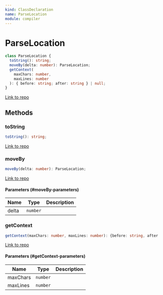 ```yaml
---
kind: ClassDeclaration
name: ParseLocation
module: compiler
---
```


# ParseLocation

```ts
class ParseLocation {
  toString(): string;
  moveBy(delta: number): ParseLocation;
  getContext(
    maxChars: number,
    maxLines: number
  ): { before: string; after: string } | null;
}
```

[Link to repo](https://github.com/timdeschryver/angular/blob/master/packages/compiler/src/parse_util.ts#L11-L96)

## Methods

### toString

```ts
toString(): string;
```

[Link to repo](https://github.com/timdeschryver/angular/blob/master/packages/compiler/src/parse_util.ts#L16-L18)

### moveBy

```ts
moveBy(delta: number): ParseLocation;
```

[Link to repo](https://github.com/timdeschryver/angular/blob/master/packages/compiler/src/parse_util.ts#L20-L50)

#### Parameters (#moveBy-parameters)

| Name  | Type     | Description |
| ----- | -------- | ----------- |
| delta | `number` |             |

### getContext

```ts
getContext(maxChars: number, maxLines: number): {before: string, after: string}|null;
```

[Link to repo](https://github.com/timdeschryver/angular/blob/master/packages/compiler/src/parse_util.ts#L54-L95)

#### Parameters (#getContext-parameters)

| Name     | Type     | Description |
| -------- | -------- | ----------- |
| maxChars | `number` |             |
| maxLines | `number` |             |
